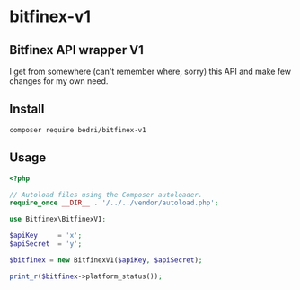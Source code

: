# bitfinex-v1
## Bitfinex API wrapper V1
I get from somewhere (can't remember where, sorry) this API and make few changes for my own need.

## Install
```
composer require bedri/bitfinex-v1
```

## Usage
```php
<?php

// Autoload files using the Composer autoloader.
require_once __DIR__ . '/../../vendor/autoload.php';

use Bitfinex\BitfinexV1;

$apiKey     = 'x';
$apiSecret  = 'y';

$bitfinex = new BitfinexV1($apiKey, $apiSecret);

print_r($bitfinex->platform_status());
```

